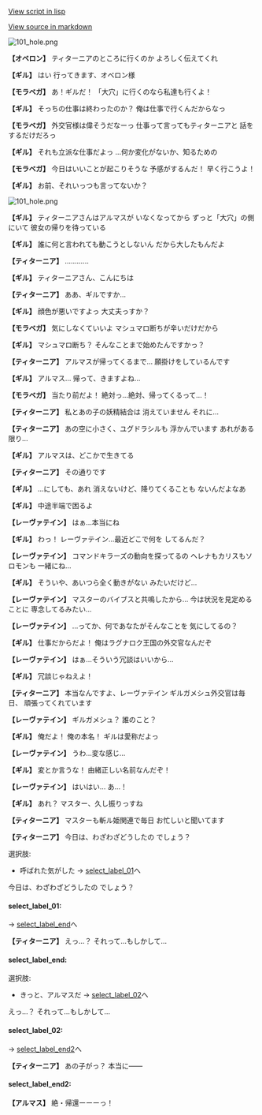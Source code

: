 [View script in lisp](../scripts/110160620.txt)

[View source in markdown](110160620.md)

![101_hole.png](../images/backgrounds/101_hole.png)

**【オベロン】**
ティターニアのところに行くのか
よろしく伝えてくれ

**【ギル】**
はい
行ってきます、オベロン様

**【モラベガ】**
あ！ギルだ！
「大穴」に行くのなら私達も行くよ！

**【ギル】**
そっちの仕事は終わったのか？
俺は仕事で行くんだからなっ

**【モラベガ】**
外交官様は偉そうだなーっ
仕事って言ってもティターニアと
話をするだけだろっ

**【ギル】**
それも立派な仕事だよっ
…何か変化がないか、知るための

**【モラベガ】**
今日はいいことが起こりそうな
予感がするんだ！
早く行こうよ！

**【ギル】**
お前、それいっつも言ってないか？

![101_hole.png](../images/backgrounds/101_hole.png)

**【ギル】**
ティターニアさんはアルマスが
いなくなってから
ずっと「大穴」の側にいて
彼女の帰りを待っている

**【ギル】**
誰に何と言われても動こうとしないん
だから大したもんだよ

**【ティターニア】**
…………

**【ギル】**
ティターニアさん、こんにちは

**【ティターニア】**
ああ、ギルですか…

**【ギル】**
顔色が悪いですよっ
大丈夫っすか？

**【モラベガ】**
気にしなくていいよ
マシュマロ断ちが辛いだけだから

**【ギル】**
マシュマロ断ち？
そんなことまで始めたんですかっ？

**【ティターニア】**
アルマスが帰ってくるまで…
願掛けをしているんです

**【ギル】**
アルマス…
帰って、きますよね…

**【モラベガ】**
当たり前だよ！
絶対っ…絶対、帰ってくるって…！

**【ティターニア】**
私とあの子の妖精結合は
消えていません
それに…

**【ティターニア】**
あの空に小さく、ユグドラシルも
浮かんでいます
あれがある限り…

**【ギル】**
アルマスは、どこかで生きてる

**【ティターニア】**
その通りです

**【ギル】**
…にしても、あれ
消えないけど、降りてくることも
ないんだよなあ

**【ギル】**
中途半端で困るよ

**【レーヴァテイン】**
はぁ…本当にね

**【ギル】**
わっ！
レーヴァテイン…最近どこで何を
してるんだ？

**【レーヴァテイン】**
コマンドキラーズの動向を探ってるの
ヘレナもカリスもソロモンも
一緒にね…

**【ギル】**
そういや、あいつら全く動きがない
みたいだけど…

**【レーヴァテイン】**
マスターのバイブスと共鳴したから…
今は状況を見定めることに
専念してるみたい…

**【レーヴァテイン】**
…ってか、何であなたがそんなことを
気にしてるの？

**【ギル】**
仕事だからだよ！
俺はラグナロク王国の外交官なんだぞ

**【レーヴァテイン】**
はぁ…そういう冗談はいいから…

**【ギル】**
冗談じゃねえよ！

**【ティターニア】**
本当なんですよ、レーヴァテイン
ギルガメシュ外交官は毎日、
頑張ってくれています

**【レーヴァテイン】**
ギルガメシュ？
誰のこと？

**【ギル】**
俺だよ！
俺の本名！
ギルは愛称だよっ

**【レーヴァテイン】**
うわ…変な感じ…

**【ギル】**
変とか言うな！
由緒正しい名前なんだぞ！

**【レーヴァテイン】**
はいはい…
あ…！

**【ギル】**
あれ？
マスター、久し振りっすね

**【ティターニア】**
マスターも斬ル姫関連で毎日
お忙しいと聞いてます

**【ティターニア】**
今日は、わざわざどうしたの
でしょう？

選択肢:
- 呼ばれた気がした → [select_label_01](#select_label_01)へ

今日は、わざわざどうしたの
でしょう？

#### select_label_01:
 → [select_label_end](#select_label_end)へ

**【ティターニア】**
えっ…？
それって…もしかして…

#### select_label_end:

選択肢:
- きっと、アルマスだ → [select_label_02](#select_label_02)へ

えっ…？
それって…もしかして…

#### select_label_02:
 → [select_label_end2](#select_label_end2)へ

**【ティターニア】**
あの子がっ？
本当に――

#### select_label_end2:

**【アルマス】**
絶・帰還ーーーっ！